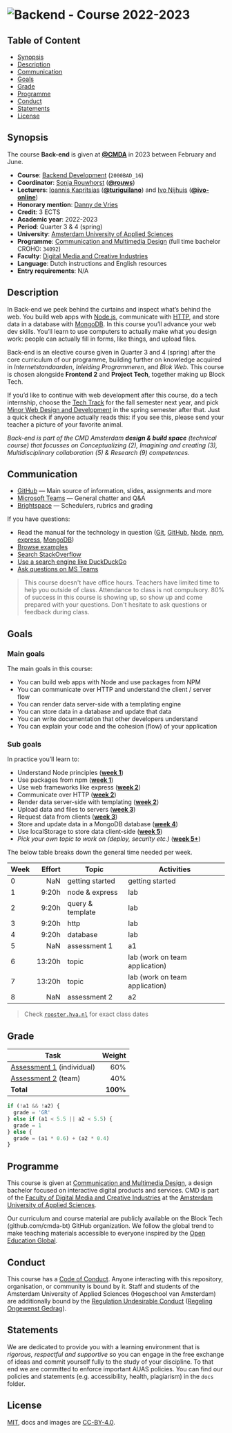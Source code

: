 # ![Backend - Course 2022-2023][banner]

## Table of Content

*   [Synopsis](#synopsis)
*   [Description](#description)
*   [Communication](#communication)
*   [Goals](#goals)
*   [Grade](#grade)
*   [Programme](#programme)
*   [Conduct](#conduct)
*   [Statements](#statements)
*   [License](#license)

## Synopsis

The course **Back-end** is given at [**@CMDA**][cmda] in 2023 between February and June.

*   **Course**: [Backend Development][course] (`2000BAD_16`)
*   **Coordinator**: [Sonja Rouwhorst][songit] ([**@rouws**][songit])
*   **Lecturers**:
    [Ioannis Kapritsias][jangit] ([**@turiguilano**][janweb]) and [Ivo Nijhuis][ivogit] ([**@ivo-online**][ivogit])
*   **Honorary mention**: [Danny de Vries][dangit]
*   **Credit**: 3 ECTS
*   **Academic year**: 2022-2023
*   **Period**: Quarter 3 & 4 (spring)
*   **University**: [Amsterdam University of Applied Sciences][university]
*   **Programme**: [Communication and Multimedia Design][cmd] (full time bachelor CROHO: `34092`)
*   **Faculty**: [Digital Media and Creative Industries][faculty]
*   **Language**: Dutch instructions and English resources
*   **Entry requirements**: N/A

## Description
In Back-end we peek behind the curtains and inspect what’s behind the web. You build web apps with [Node.js][node], communicate with [HTTP][http], and store data in a database with [MongoDB][mongodb]. In this course you’ll advance your web dev skills. You’ll learn to use computers to actually make what you design work: people can actually fill in forms, like things, and upload files.

Back-end is an elective course given in Quarter 3 and 4 (spring) after the core curriculum of our programme, building further on knowledge acquired in *Internetstandaarden*, *Inleiding Programmeren*, and *Blok Web*. This course is chosen alongside **Frontend 2** and **Project Tech**, together making up Block Tech. 

If you’d like to continue with web development after this course, do a tech internship, choose the [Tech Track][track] for the fall semester next year, and pick [Minor Web Design and Development][minor] in the spring semester after that. Just a quick check if anyone actually reads this: if you see this, please send your teacher a picture of your favorite animal.

_Back-end is part of the  CMD Amsterdam **design & build space** (technical course) that focusses on   Conceptualizing (2), Imagining and creating (3), Multidisciplinary collaboration (5) & Research (9) competences._ 

## Communication

*   [GitHub][gh] — Main source of information, slides, assignments and more
*   [Microsoft Teams][teams] — General chatter and Q&A
*   [Brightspace][brightspace] — Schedulers, rubrics and grading
  

If you have questions:

*   Read the manual for the technology in question
    ([Git](https://git-scm.com/docs),
    [GitHub](https://guides.github.com),
    [Node](https://nodejs.org/api/),
    [npm](https://docs.npmjs.com),
    [express](http://expressjs.com/en/4x/api.html),
    [MongoDB](https://docs.mongodb.com))
*   [Browse examples][examples]
*   [Search StackOverflow][stackoverflow]
*   [Use a search engine like DuckDuckGo][duckduckgo]
*   [Ask questions on MS Teams][teams]

> This course doesn't have office hours. Teachers have limited time to help you outside of class. Attendance to class is not compulsory. 80% of success in this course is showing up, so show up and come prepared with your questions. Don't hesitate to ask questions or feedback during class.

## Goals

### Main goals

The main goals in this course:

* You can build web apps with Node and use packages from NPM
* You can communicate over HTTP and understand the client / server flow
* You can render data server-side with a templating engine
* You can store data in a database and update that data
* You can write documentation that other developers understand
* You can explain your code and the cohesion (flow) of your application

### Sub goals

In practice you’ll learn to:

* <a name="subgoal-1"></a>
    Understand Node principles ([**week 1**][w1])
*  <a name="subgoal-2"></a>
    Use packages from npm ([**week 1**][w1])
* <a name="subgoal-3"></a>
    Use web frameworks like express ([**week 2**][w2])
* <a name="subgoal-4"></a>
    Communicate over HTTP ([**week 2**][w2])
* <a name="subgoal-5"></a>
    Render data server-side with templating ([**week 2**][w2])
* <a name="subgoal-6"></a>
    Upload data and files to servers ([**week 3**][w3])
* <a name="subgoal-7"></a>
    Request data from clients ([**week 3**][w4])
* <a name="subgoal-8"></a>
    Store and update data in a MongoDB database ([**week 4**][w4])
* <a name="subgoal-9"></a>
    Use localStorage to store data client-side ([**week 5**][w4])
* <a name="subgoal-10"></a>
    _Pick your own topic to work on (deploy, security etc.)_ ([**week 5+**][w5])

The below table breaks down the general time needed per week.

| Week | Effort | Topic            | Activities                                             |
| ---- | -----: | ---------------- | ------------------------------------------------------ |
| 0    |  NaN   | getting started  | getting started                                 |
| 1    |  9:20h | node & express   | lab     |
| 2    |  9:20h | query & template | lab     |
| 3    |  9:20h | http             | lab    |
| 4    |  9:20h | database         | lab     |
| 5    |  NaN   | assessment 1     | a1                              |
| 6    | 13:20h | topic          | lab (work on team application)             |
| 7    | 13:20h | topic        |   lab (work on team application)                      |
| 8    |  NaN   | assessment 2     | a2                              |  

> Check [`rooster.hva.nl`][class] for exact class dates

## Grade

| Task                                |   Weight |
| ----------------------------------  | -------: |
| [Assessment 1][grading] (individual)|      60% |
| [Assessment 2][grading] (team)      |      40% |
| **Total**                           | **100%** |


```js
if (!a1 && !a2) {
  grade = 'GR'
} else if (a1 < 5.5 || a2 < 5.5) {
  grade = 1
} else {
  grade = (a1 * 0.6) + (a2 * 0.4)
}
```

## Programme

This course is given at [Communication and Multimedia Design][bachelor], a
design bachelor focused on interactive digital products and services.  CMD is
part of the [Faculty of Digital Media and Creative Industries][faculty] at the
[Amsterdam University of Applied Sciences][university].

Our curriculum and course material are publicly available on the Block Tech (github.com/cmda-bt) GitHub organization. We follow the global trend to make teaching materials accessible to everyone inspired by the [Open Education Global][oec].

## Conduct

This course has a [Code of Conduct][coc].  Anyone interacting with this repository, organisation, or community is bound by it. Staff and students of the Amsterdam University of Applied Sciences (Hogeschool
van Amsterdam) are additionally bound by the [Regulation Undesirable
Conduct][ruc] ([Regeling Ongewenst Gedrag][rog]).

## Statements

We are dedicated to provide you with a learning environment that is _rigorous, respectful and supportive_ so you can engage in the free exchange of ideas and commit yourself fully to the study of your discipline. To that end we are committed to enforce important AUAS policies. You can find our policies and statements (e.g. accessibility, health, plagiarism) in the `docs` folder.

## License

[MIT][], docs and images are [CC-BY-4.0][].

[banner]: https://cmda-bt.github.io/be-course-22-23/assets/banner.svg
[cmd]: https://www.cmd-amsterdam.nl/english/
[cmda]: https://github.com/cmda
[dangit]: https://github.com/dandevri
[danweb]: https://github.com/dandevri
[songit]: https://github.com/rouws
[jangit]: https://github.com/TuriGuilano
[janweb]: https://www.softsquare.nl
[ivogit]: https://github.com/ivo-online
[node]: https://nodejs.org/en/
[mongodb]: https://www.mongodb.com/
[http]: https://tools.ietf.org/html/rfc2068
[minor]: https://cmda.github.io/minor-everything-web/
[track]: https://github.com/cmda-tt
[gh]: https://github.com/cmda-bt/be-course-22-23
[examples]: /examples
[teams]: http://teams.microsoft.com
[brightspace]: https://dlo.mijnhva.nl/
[stackoverflow]: https://stackoverflow.com
[duckduckgo]: https://duckduckgo.com
[synopsis]: #synopsis
[grading]: /grading
[bachelor]: https://www.cmd-amsterdam.nl/english/
[faculty]: https://www.amsterdamuas.com/faculty/fdmci/faculty-of-digital-media-and-creative-industries.html
[university]: https://www.amsterdamuas.com
[coc]: code-of-conduct.md
[ruc]: https://www.amsterdamuas.com/study/study-choice/life-at-auas/support
[rog]: https://www.hva.nl/praktisch/algemeen/hva-breed/juridische-zaken/loket-beroep-bezwaar-en-klacht/regeling-ongewenst-gedrag/regeling-ongewenst-gedrag.html
[author]: https://dandevri.es
[mit]: license.md#code
[cc-by-4.0]: https://license.md/licenses/cc-by-4-0-int/
[class]: https://rooster.hva.nl/
[course]: https://studiegids.hva.nl/co/cmd-vt/100000001/088775
[oec]: https://www.oeglobal.org

[gs]: getting-started.md

[w1]: week-1.md
[w2]: week-2.md
[w3]: week-3.md
[w4]: week-4.md
[w5]: week-5.md
[w6]: week-6.md
[w7]: week-7.md

[w1lec]: week-1.md#lecture
[w2lec]: week-2.md#lecture
[w3lec]: week-3.md#lecture
[w4lec]: week-4.md#lecture
[w5lec]: week-5.md#lecture
[w6lec]: week-6.md#lecture

[w1lab]: week-1.md#lab
[w2lab]: week-2.md#lab
[w3lab]: week-3.md#lab
[w4lab]: week-4.md#lab
[w5lab]: week-5.md#lab
[w6lab]: week-6.md#lab

[w1a]: week-1.md#assignments
[w2a]: week-2.md#assignments
[w3a]: week-3.md#assignments
[w4a]: week-4.md#assignments
